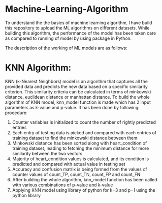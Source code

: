 # Machine-Learning-Algorithm

To understand the the basics of machine learning algorithm, I have build this repository to upload the ML algorithms on different datasets. While building this algorithm, the performance of the model has been taken care as compared to running of model by using package in Python.

The description of the working of ML models are as follows:

# KNN Algorithm:
KNN (k-Nearest Neighbors) model is an algorithm that captures all the provided data and predicts the new data based on a specific similarity criterion. This similarity criteria can be calculated in terms of minkowski distance, euclidean distance or manhattan distance. 
To build the whole algorithm of KNN model, knn_model function is made which has 2 input parameters as k-value and p-value. It has been done by following procedure:
1. Counter variables is initialized to count the number of rightly predicted entries
2. Each entry of testing data is picked and compared with each entries of training dataset to find the minkowski distance between them
3. Minkowski distance has been sorted along with heart_condition of training dataset, leading to fetching the minimum distance for more similarity between the two vectors
4. Majority of heart_condition values is calculated, and its condition is predicted and compared with actual value in testing set
5. Accuracy and confusion matrix is being formed from the values of counter values of count_TP, count_TN, count_FP and count_FN
6. After building the whole algorithm, knn_model function has been called with various combinations of p-value and k-value
7. Applying KNN model using library of python for k=3 and p=1 using the python library
